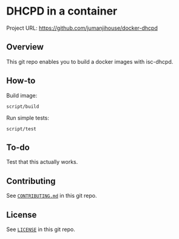 DHCPD in a container
====================

Project URL: https://github.com/jumanjihouse/docker-dhcpd


Overview
--------

This git repo enables you to build a docker images with isc-dhcpd.


How-to
------

Build image:

    script/build

Run simple tests:

    script/test


To-do
-----

Test that this actually works.


Contributing
------------

See [`CONTRIBUTING.md`](CONTRIBUTING.md) in this git repo.


License
-------

See [`LICENSE`](LICENSE) in this git repo.
